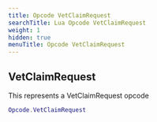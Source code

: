 ```yaml
---
title: Opcode VetClaimRequest
searchTitle: Lua Opcode VetClaimRequest
weight: 1
hidden: true
menuTitle: Opcode VetClaimRequest
---
```

## VetClaimRequest

This represents a VetClaimRequest opcode
```lua
Opcode.VetClaimRequest
```